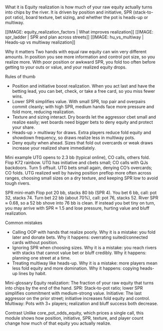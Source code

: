 
What it is
Equity realization is how much of your raw equity actually turns into chips by the river. It is driven by position and initiative, SPR (stack-to-pot ratio), board texture, bet sizing, and whether the pot is heads-up or multiway.

[[IMAGE: equity_realization_factors | What improves realization]]
[[IMAGE: spr_ladder | SPR and plan across streets]]
[[IMAGE: hu_vs_multiway | Heads-up vs multiway realization]]

Why it matters
Two hands with equal raw equity can win very different amounts. In position you see more information and control pot size, so you realize more. With poor position or awkward SPR, you fold too often before getting to your outs or value, and your realized equity drops.

Rules of thumb
- Position and initiative boost realization. When you act last and have the betting lead, you can bet, check, or take a free card, so you miss fewer wins.
- Lower SPR simplifies value. With small SPR, top pair and overpairs commit cleanly; with high SPR, medium hands face more pressure and fold more, reducing realization.
- Texture and sizing interact. Dry boards let the aggressor cbet small and realize easily; wet boards need bigger bets to deny equity and protect your share.
- Heads-up > multiway for draws. Extra players reduce fold equity and showdown frequency, so draws realize less in multiway pots.
- Deny equity when ahead. Sizes that fold out overcards or weak draws increase your realized share immediately.

Mini example
UTG opens to 2.3 bb (typical online), CO calls, others fold. Flop K72 rainbow. UTG has initiative and cbets small; CO calls with QJs backdoors. Turn 5 offsuit. UTG bets small again, denying CO’s overcards; CO folds. UTG realized well by having position preflop more often across ranges, choosing small sizes on a dry texture, and keeping SPR low to avoid tough rivers.

SPR mini-math
Flop pot 20 bb, stacks 80 bb (SPR 4). You bet 6 bb, call: pot 32, stacks 74. Turn bet 22 bb (about 70%), call: pot 76, stacks 52. River SPR ≈ 0.68, so a 52 bb shove into 76 bb is clean. If instead you bet tiny on turn, you may arrive with SPR ≈ 1.5 and lose pressure, hurting value and bluff realization.

Common mistakes
- Calling OOP with hands that realize poorly. Why it is a mistake: you fold later and donate bets. Why it happens: overrating suited/connected cards without position.
- Ignoring SPR when choosing sizes. Why it is a mistake: you reach rivers with stacks that cannot value bet or bluff credibly. Why it happens: planning one street at a time.
- Treating multiway like heads-up. Why it is a mistake: more players mean less fold equity and more domination. Why it happens: copying heads-up lines by habit.

Mini-glossary
Equity realization: The fraction of your raw equity that turns into chips by the end of the hand.
SPR: Stack-to-pot ratio; lower SPR simplifies commitment with medium-strong value.
Initiative: The last aggressor on the prior street; initiative increases fold equity and control.
Multiway: Pots with 3+ players; realization and bluff success both decrease.

Contrast
Unlike core_pot_odds_equity, which prices a single call, this module shows how position, initiative, SPR, texture, and player count change how much of that equity you actually realize.

